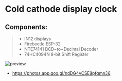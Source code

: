 # Cold cathode display clock

## Components:
> - IN12 displays
> - Firebeetle ESP-32
> - NTE74141 BCD−to−Decimal Decoder
> - 74HC4094N 8-bit Shift Register

![preview](https://github.com/BernardoCastelo/NixieTubeClock/blob/main/IMG_20210118_162214.jpg?raw=true)

- https://photos.app.goo.gl/ndDG4vCSE8pfqmn36
